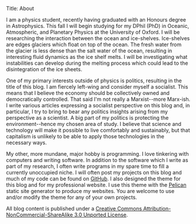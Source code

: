 Title: About

I am a physics student, recently having graduated with an Honours degree in
Astrophysics. This fall I will begin studying for my DPhil (PhD) in Oceanic,
Atmospheric, and Planetary Physics at the University of Oxford. I will be
researching the interaction between the ocean and ice-shelves. Ice-shelves are
edges glaciers which float on top of the ocean. The fresh water from the glacier
is less dense than the salt water of the ocean, resulting in interesting fluid
dynamics as the ice shelf melts. I will be investigating what instabilities can
develop during the melting process which could lead to the disintegration of
the ice sheets.

One of my primary interests outside of physics is politics, resulting in the
title of this blog. I am
fiercely left-wing and consider myself a socialist. This means that I believe
the economy should be collectively owned and democratically controlled. That
said I'm not really a Marxist--more Marx-ish. I write
various articles expressing a socialist perspective on this blog and, in
particular, I try to bring to bear any politics insights arising from my
perspective as a scientist. A big part of my politics is protecting the
environment--hence
my chosen area of study. I believe that science and technology will make it
possible to live comfortably and sustainably, but that capitalism is unlikely
to be able to apply those technologies in the necessary ways.

My other, more mundane, major hobby is programming. I love tinkering with
computers and writing software. In addition to the software which I write as
part of my research, I often write programs in my spare time to fill a currently
unoccupied niche. I will often post my projects on this blog and much of my
code can be found on [GitHub](https://github.com/cmacmackin). I also designed
the theme for this blog and for my professional website. I use this theme with
the [Pelican](http://blog.getpelican.com/) static site generator to produce my
websites. You are welcome to use and/or modify the theme for any of your own
projects.

All blog content is published under a [Creative Commons Attribution-NonCommercial-ShareAlike 3.0 Unported License](http://creativecommons.org/licenses/by-nc-sa/3.0/deed.en_GB).
                
